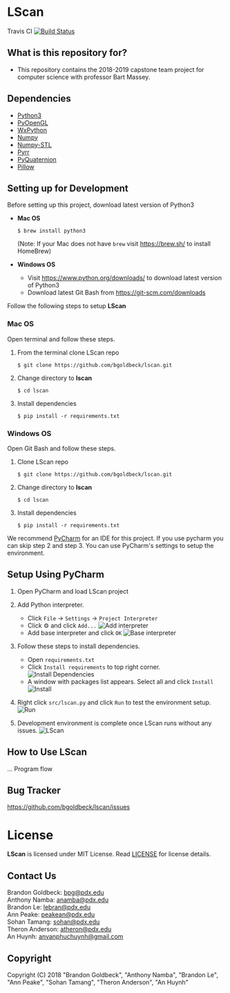 # LScan


Travis CI [![Build Status](https://travis-ci.org/bgoldbeck/lscan.svg?branch=master)](https://travis-ci.org/bgoldbeck/lscan)





## What is this repository for? ##

* This repository contains the 2018-2019 capstone team project for computer science with professor Bart Massey.

## Dependencies ##
- [Python3](https://docs.python.org/3.6/)
- [PyOpenGL](http://pyopengl.sourceforge.net/)
- [WxPython](https://wxpython.org/)
- [Numpy](http://www.numpy.org/)
- [Numpy-STL](https://pypi.org/project/numpy-stl/)
- [Pyrr](https://pypi.org/project/pyrr/)
- [PyQuaternion](http://kieranwynn.github.io/pyquaternion/)
- [Pillow](https://pillow.readthedocs.io/en/stable/index.html)

## Setting up for Development ##

Before setting up this project, download latest version of Python3
- **Mac OS** 

    `$ brew install python3`
    
    (Note: If your Mac does not have `brew` visit https://brew.sh/ to install HomeBrew)
- **Windows OS**

    - Visit https://www.python.org/downloads/ to download latest version of Python3
    - Download latest Git Bash from https://git-scm.com/downloads


Follow the following steps to setup **LScan**
### Mac OS ###

Open terminal and follow these steps.

1. From the terminal clone LScan repo

    `$ git clone https://github.com/bgoldbeck/lscan.git`

2. Change directory to **lscan**

    `$ cd lscan`

3. Install dependencies

    `$ pip install -r requirements.txt`
    
    
### Windows OS ###

Open Git Bash and follow these steps.

1. Clone LScan repo

    `$ git clone https://github.com/bgoldbeck/lscan.git`

2. Change directory to **lscan**

    `$ cd lscan`

3. Install dependencies

    `$ pip install -r requirements.txt`


We recommend [PyCharm](https://www.jetbrains.com/pycharm/) for an IDE for this project. If you use pycharm you can skip step 2 and step 3. You can use PyCharm's settings to setup the environment.

## Setup Using PyCharm ##
1. Open PyCharm and load LScan project

2. Add Python interpreter.

    - Click `File` -> `Settings` -> `Project Interpreter`
    - Click :gear: and click `Add...`
    ![Add interpreter](assets/images/dev_setup/add_interpreter.png) 
    - Add base interpreter and click `OK`
    ![Base interpreter](assets/images/dev_setup/interpreter.PNG)
    
3. Follow these steps to install dependencies.
    - Open `requirements.txt`
    - Click `Install requirements` to top right corner.
    ![Install Dependencies](assets/images/dev_setup/install-packages.PNG)
    - A window with packages list appears. Select all and click `Install`
    ![Install](assets/images/dev_setup/install.PNG)

4. Right click `src/lscan.py` and click `Run` to test the environment setup.
   ![Run](assets/images/dev_setup/run_lscan.png)

5. Development environment is complete once LScan runs without any issues.
   ![LScan](assets/images/dev_setup/lscan.PNG)
## How to Use LScan ###
... Program flow

## Bug Tracker ##
https://github.com/bgoldbeck/lscan/issues

# License

**LScan** is licensed under MIT License. Read [LICENSE](LICENSE) for license details. 

## Contact Us ##
Brandon Goldbeck: bpg@pdx.edu <br />
Anthony Namba: anamba@pdx.edu <br />
Brandon Le: lebran@pdx.edu <br />
Ann Peake: peakean@pdx.edu <br />
Sohan Tamang: sohan@pdx.edu <br />
Theron Anderson: atheron@pdx.edu <br />
An Huynh: anvanphuchuynh@gmail.com <br />

## Copyright ##
Copyright (C) 2018 
"Brandon Goldbeck", "Anthony Namba", "Brandon Le", "Ann Peake", "Sohan Tamang", "Theron Anderson", "An Huynh"
